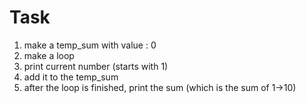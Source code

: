 # Task
1. make a temp_sum with value : 0
2. make a loop 
3. print current number (starts with 1)
4. add it to the temp_sum
5. after the loop is finished, print the sum (which is the sum of 1->10)